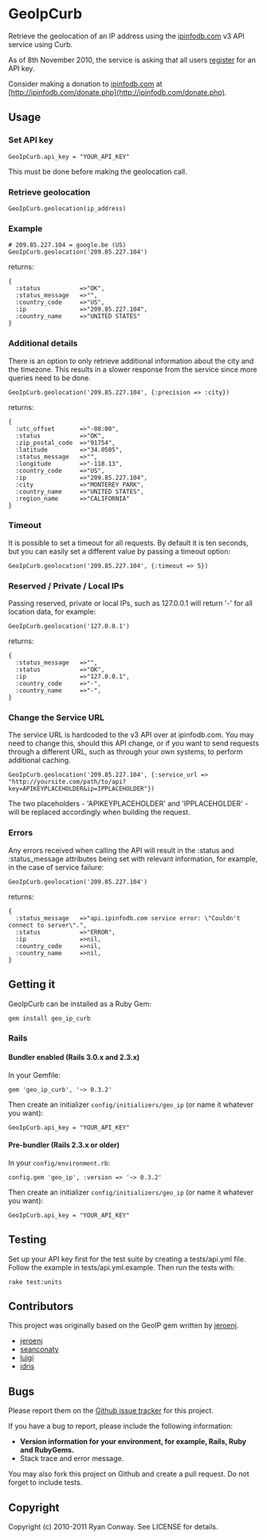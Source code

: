 # GeoIpCurb

Retrieve the geolocation of an IP address using the [ipinfodb.com](http://ipinfodb.com/) v3 API service using Curb.

As of 8th November 2010, the service is asking that all users [register](http://ipinfodb.com/register.php) for an API key.

Consider making a donation to [ipinfodb.com](http://ipinfodb.com/) at [http://ipinfodb.com/donate.php](http://ipinfodb.com/donate.php).

## Usage

### Set API key
    GeoIpCurb.api_key = "YOUR_API_KEY"

This must be done before making the geolocation call.

### Retrieve geolocation
    GeoIpCurb.geolocation(ip_address)

### Example

    # 209.85.227.104 = google.be (US)
    GeoIpCurb.geolocation('209.85.227.104')

returns:

    {
      :status           =>"OK", 
      :status_message   =>"", 
      :country_code     =>"US", 
      :ip               =>"209.85.227.104", 
      :country_name     =>"UNITED STATES"
    }

### Additional details

There is an option to only retrieve additional information about the city and the timezone. This results in a slower response from the service since more queries need to be done.

    GeoIpCurb.geolocation('209.85.227.104', {:precision => :city})

returns:

    {
      :utc_offset       =>"-08:00", 
      :status           =>"OK", 
      :zip_postal_code  =>"91754", 
      :latitude         =>"34.0505", 
      :status_message   =>"", 
      :longitude        =>"-118.13", 
      :country_code     =>"US", 
      :ip               =>"209.85.227.104", 
      :city             =>"MONTEREY PARK", 
      :country_name     =>"UNITED STATES", 
      :region_name      =>"CALIFORNIA"
    }

### Timeout

It is possible to set a timeout for all requests. By default it is ten seconds, but you can easily set a different value by passing a timeout option:

    GeoIpCurb.geolocation('209.85.227.104', {:timeout => 5})

### Reserved / Private / Local IPs

Passing reserved, private or local IPs, such as 127.0.0.1 will return '-' for all location data, for example:

    GeoIpCurb.geolocation('127.0.0.1')

returns:

    {
      :status_message   =>"", 
      :status           =>"OK",
      :ip               =>"127.0.0.1",
      :country_code     =>"-",
      :country_name     =>"-",
    }

### Change the Service URL

The service URL is hardcoded to the v3 API over at ipinfodb.com. You may need to change this, should this API change, or if you want to send requests through a different URL, such as through your own systems, to perform additional caching.

    GeoIpCurb.geolocation('209.85.227.104', {:service_url => "http://yoursite.com/path/to/api?key=APIKEYPLACEHOLDER&ip=IPPLACEHOLDER"})
    
The two placeholders - 'APIKEYPLACEHOLDER' and 'IPPLACEHOLDER' - will be replaced accordingly when building the request.

### Errors

Any errors received when calling the API will result in the :status and :status_message attributes being set with relevant information, for example, in the case of service failure:

    GeoIpCurb.geolocation('209.85.227.104')

returns:

    {
      :status_message   =>"api.ipinfodb.com service error: \"Couldn't connect to server\".", 
      :status           =>"ERROR",
      :ip               =>nil,
      :country_code     =>nil,
      :country_name     =>nil,
    }

## Getting it

GeoIpCurb can be installed as a Ruby Gem:

    gem install geo_ip_curb

### Rails

#### Bundler enabled (Rails 3.0.x and 2.3.x)

In your Gemfile:

    gem 'geo_ip_curb', '~> 0.3.2'

Then create an initializer `config/initializers/geo_ip` (or name it whatever you want):

    GeoIpCurb.api_key = "YOUR_API_KEY"

#### Pre-bundler (Rails 2.3.x or older)

In your `config/environment.rb`:

    config.gem 'geo_ip', :version => '~> 0.3.2'

Then create an initializer `config/initializers/geo_ip` (or name it whatever you want):

    GeoIpCurb.api_key = "YOUR_API_KEY"

## Testing

Set up your API key first for the test suite by creating a tests/api.yml file. Follow the example in tests/api.yml.example. Then run the tests with:

    rake test:units

## Contributors

This project was originally based on the GeoIP gem written by [jeroenj](https://github.com/jeroenj/geo_ip).

* [jeroenj](https://github.com/jeroenj)
* [seanconaty](https://github.com/seanconaty)
* [luigi](https://github.com/luigi)
* [idris](https://github.com/idris)

## Bugs

Please report them on the [Github issue tracker](https://github.com/rylon/geo_ip_curb/issues)
for this project.

If you have a bug to report, please include the following information:

* **Version information for your environment, for example, Rails, Ruby and RubyGems.**
* Stack trace and error message.

You may also fork this project on Github and create a pull request.
Do not forget to include tests.

## Copyright

Copyright (c) 2010-2011 Ryan Conway. See LICENSE for details.